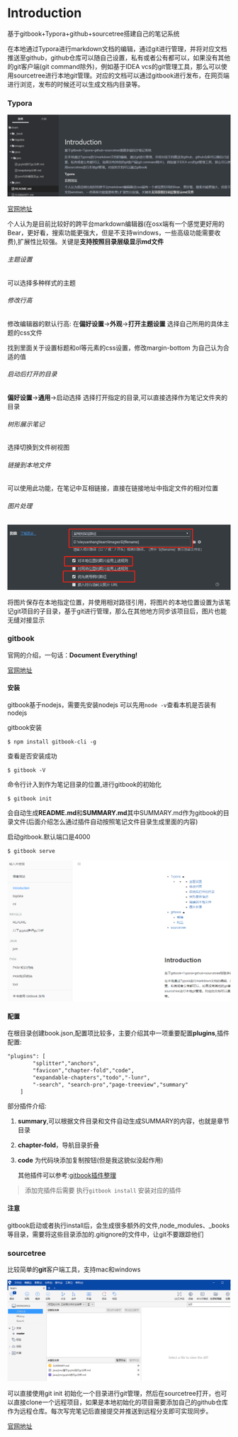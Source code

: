 # Introduction

基于gitbook+Typora+github+sourcetree搭建自己的笔记系统

在本地通过Typora进行markdown文档的编辑，通过git进行管理，并将对应文档推送至github，github仓库可以随自己设置，私有或者公有都可以，如果没有其他的git客户端(git command除外)，例如基于IDEA vcs的git管理工具，那么可以使用sourcetree进行本地git管理。对应的文档可以通过gitbook进行发布，在网页端进行浏览，发布的时候还可以生成文档内目录等。

### Typora

![image-20191024124940502](images/README/image-20191024124940502.png)

[官网地址](http://support.typora.io/)

个人认为是目前比较好的跨平台markdown编辑器(在osx端有一个感觉更好用的Bear，更好看，搜索功能更强大，但是不支持windows，一些高级功能需要收费),扩展性比较强。关键是**支持按照目录层级显示md文件**

###### 主题设置

可以选择多种样式的主题

###### 修改行高

修改编辑器的默认行高: 在**偏好设置**->**外观**->**打开主题设置** 选择自己所用的具体主题的css文件

找到里面关于设置标题和ol等元素的css设置，修改margin-bottom 为自己认为合适的值

###### 启动后打开的目录

**偏好设置**->**通用**->启动选择 选择打开指定的目录,可以直接选择作为笔记文件夹的目录

###### 树形展示笔记

选择切换到文件树视图

###### 链接到本地文件

可以使用此功能，在笔记中互相链接，直接在链接地址中指定文件的相对位置

###### 图片处理

![1571796314019](images/README/1571796314019.png)

将图片保存在本地指定位置，并使用相对路径引用，将图片的本地位置设置为该笔记git项目的子目录，基于git进行管理，那么在其他地方同步该项目后，图片也能无缝对接显示

### gitbook

官网的介绍，一句话：**Document Everything!**

[官网地址](https://docs.gitbook.com/)

#### 安装

gitbook基于nodejs，需要先安装nodejs 可以先用`node -v`查看本机是否装有nodejs

gitbook安装

```shell
$ npm install gitbook-cli -g
```

查看是否安装成功

```shell
$ gitbook -V
```

命令行计入到作为笔记目录的位置,进行gitbook的初始化

```shell
$ gitbook init
```

会自动生成**README.md**和**SUMMARY.md**其中SUMMARY.md作为gitbook的目录文件(后面介绍怎么通过插件自动按照笔记文件目录生成里面的内容)

启动gitbook.默认端口是4000

```shell
$ gitbook serve 
```

<img src="images/README/image-20191024130907897.png" alt="image-20191024130907897" style="zoom:50%;" />

#### 配置

在根目录创建book.json,配置项比较多，主要介绍其中一项重要配置**plugins**,插件配置:

```
"plugins": [
        "splitter","anchors",
        "favicon","chapter-fold","code",
        "expandable-chapters","todo","-lunr", 
        "-search", "search-pro","page-treeview","summary"
    ]
```

部分插件介绍:

1. **summary**,可以根据文件目录和文件自动生成SUMMARY的内容，也就是章节目录

2.  **chapter-fold**，导航目录折叠

3. **code**  为代码块添加复制按钮(但是我这貌似没起作用)

   其他插件可以参考:[gitbook插件整理](https://www.jianshu.com/p/427b8bb066e6)

> 添加完插件后需要 执行`gitbook install` 安装对应的插件

#### 注意

gitbook启动或者执行install后，会生成很多额外的文件,node_modules、_books等目录，需要将这些目录添加的.gitignore的文件中，让git不要跟踪他们

### sourcetree

比较简单的**git**客户端工具，支持mac和windows

![image-20191024125118209](images/README/image-20191024125118209.png)

可以直接使用git init 初始化一个目录进行git管理，然后在sourcetree打开，也可以直接clone一个远程项目，如果是本地初始化的项目需要添加自己的github仓库作为远程仓库。每次写完笔记后直接提交并推送到远程分支即可实现同步。

[官网地址](https://www.sourcetreeapp.com/)






